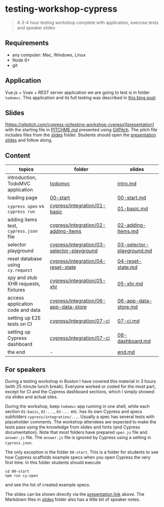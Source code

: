 # testing-workshop-cypress

> A 3-4 hour testing workshop complete with application, exercise tests and speaker slides

## Requirements

- any computer: Mac, Windows, Linux
- Node 6+
- git

## Application

Vue.js + Vuex + REST server application we are going to test is in folder `todomvc`. This application and its full testing was described in [this blog post](https://www.cypress.io/blog/2017/11/28/testing-vue-web-application-with-vuex-data-store-and-rest-backend/)

## Slides

[https://gitpitch.com/cypress-io/testing-workshop-cypress][presentation] with the starting file in [PITCHME.md](PITCHME.md) presented using [GitPitch](https://gitpitch.com/). The pitch file includes files from the [slides](slides) folder. Students should open the [presentation slides][presentation] and follow along.

[presentation]: https://gitpitch.com/cypress-io/testing-workshop-cypress

## Content

| topics                                 | folder                                                                                   | slides                                                        |
| -------------------------------------- | ---------------------------------------------------------------------------------------- | ------------------------------------------------------------- |
| introduction, TodoMVC application      | [todomvc](todomvc)                                                                       | [intro.md](slides/intro.md)                                   |
| loading page                           | [00-start](00-start)                                                                     | [00-start.md](slides/00-start.md)                             |
| `cypress open` vs `cypress run`        | [cypress/integration/01-basic](cypress/integration/01-basic)                             | [01-basic.md](slides/01-basic.md)                             |
| adding items test, `cypress.json` file | [cypress/integration/02-adding-items](cypress/integration/02-adding-items)               | [02-adding-items.md](slides/02-adding-items.md)               |
| selector playground                    | [cypress/integration/03-selector-playground](cypress/integration/03-selector-playground) | [03-selector-playground.md](slides/03-selector-playground.md) |
| reset database using `cy.request`      | [cypress/integration/04-reset-state](cypress/integration/04-reset-state)                 | [04-reset-state.md](slides/04-reset-state.md)                 |
| spy and stub XHR requests, fixtures    | [cypress/integration/05-xhr](cypress/integration/05-xhr)                                 | [05-xhr.md](slides/05-xhr.md)                                 |
| access application code and data       | [cypress/integration/06-app-data-store](cypress/integration/06-app-data-store)           | [06-app-data-store.md](slides/06-app-data-store.md)           |
| setting up E2E tests on CI             | [cypress/integration/07-ci](cypress/integration/07-ci)                                   | [07-ci.md](slides/07-ci.md)                                   |
| setting up Cypress dashboard           | [cypress/integration/07-ci](cypress/integration/07-ci)                                   | [08-dashboard.md](slides/08-dashboard.md)                     |
| the end                                | -                                                                                        | [end.md](slides/end.md)                                       |

## For speakers

During a testing workshop in Boston I have covered this material in 3 hours (with 25 minute lunch break). Everyone worked or coded for the most part, except for CI and the Cypress dashboard sections, which I simply showed via slides and actual sites.

During the workshop, keep `todomvc` app running in one shell, while each section `01-basic`, `02-...`, `03-...` etc. has its own Cypress and specs subfolders `cypress/integration/...`. Usually a spec has several tests with placeholder comments. The workshop attendees are expected to make the tests pass using the knowledge from slides and hints (and Cypress documentation). Note that most folders have prepared `spec.js` file and `answer.js` file. The `answer.js` file is ignored by Cypress using a setting in `cypress.json`.

The only exception is the folder `00-start`. This is a folder for students to see how Cypress scaffolds example specs when you open Cypress the very first time. In this folder students should execute

```
cd 00-start
npm run cy:open
```

and see the list of created example specs.

The slides can be shown directly via the [presentation link][presentation] above. The Markdown files in [slides](slides) folder also has a little bit of speaker notes.
